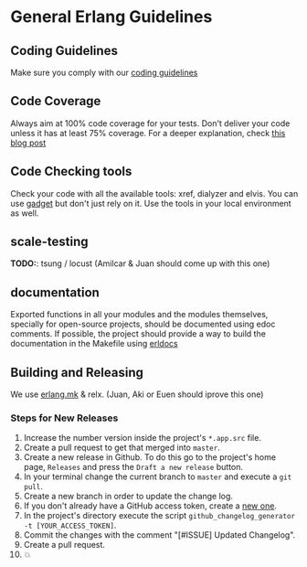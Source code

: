 # General Erlang Guidelines

## Coding Guidelines
 Make sure you comply with our [coding guidelines](http://github.com/inaka/erlang_guidelines)

##	Code Coverage
 Always aim at 100% code coverage for your tests.
 Don't deliver your code unless it has at least 75% coverage.
 For a deeper explanation, check [this blog post](http://inaka.net/blog/2015/02/24/test-exceptions/)

##	Code Checking tools
 Check your code with all the available tools: xref, dialyzer and elvis. You can use [gadget](http://gadget.inakalabs.com) but don't just rely on it. Use the tools in your local environment as well.

##	scale-testing
 **TODO:**: tsung / locust (Amilcar & Juan should come up with this one)

##	documentation
 Exported functions in all your modules and the modules themselves, specially for open-source projects, should be documented using edoc comments. If possible, the project should provide a way to build the documentation in the Makefile using [erldocs](http://github.com/erldocs/erldocs)

##  Building and Releasing
  We use [erlang.mk](http://github.com/ninenines/erlang.mk) & relx. (Juan, Aki or Euen should iprove this one)

### Steps for New Releases
   1. Increase the number version inside the project's `*.app.src` file.
   2. Create a pull request to get that merged into `master`.
   3. Create a new release in Github. To do this go to the project's home page, `Releases` and press the `Draft a new release` button.
   4. In your terminal change the current branch to `master` and execute a `git pull`.
   5. Create a new branch in order to update the change log.
   6. If you don't already have a GitHub access token, create a [new one](https://github.com/settings/tokens).
   7. In the project's directory execute the script `github_changelog_generator -t [YOUR_ACCESS_TOKEN]`.
   8. Commit the changes with the comment "[#ISSUE] Updated Changelog".
   9. Create a pull request.
   10. :boom:



